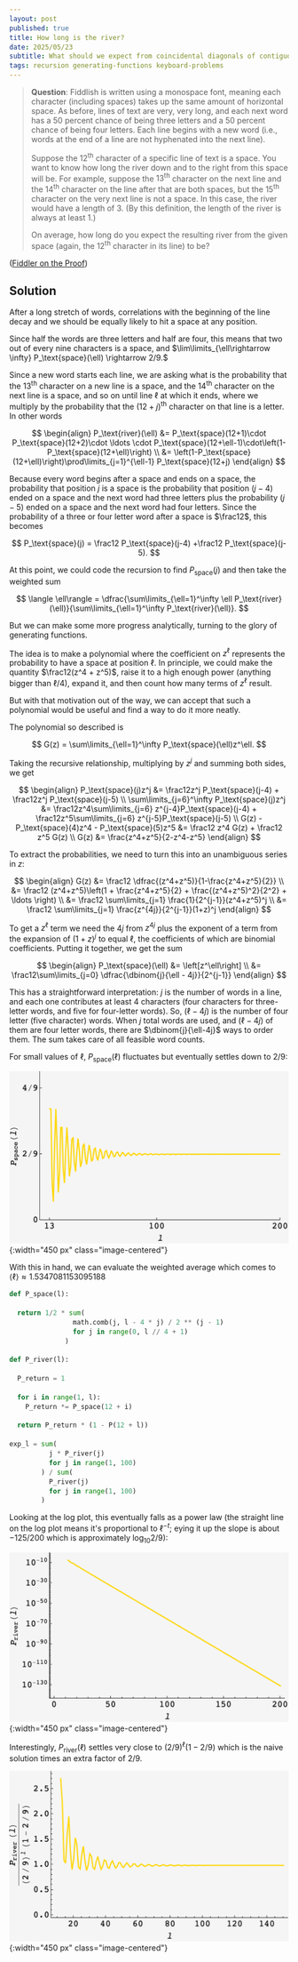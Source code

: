 ```yaml
---
layout: post
published: true
title: How long is the river?
date: 2025/05/23
subtitle: What should we expect from coincidental diagonals of contiguous spaces?
tags: recursion generating-functions keyboard-problems
---
```


>**Question**: Fiddlish is written using a monospace font, meaning each character (including spaces) takes up the same amount of horizontal space. As before, lines of text are very, very long, and each next word has a $50$ percent chance of being three letters and a $50$ percent chance of being four letters. Each line begins with a new word (i.e., words at the end of a line are not hyphenated into the next line).
>
>Suppose the $12^\text{th}$ character of a specific line of text is a space. You want to know how long the river down and to the right from this space will be. For example, suppose the $13^\text{th}$ character on the next line and the $14^\text{th}$ character on the line after that are both spaces, but the $15^\text{th}$ character on the very next line is not a space. In this case, the river would have a length of $3.$ (By this definition, the length of the river is always at least $1.$)
>
>On average, how long do you expect the resulting river from the given space (again, the $12^\text{th}$ character in its line) to be?

<!--more-->

([Fiddler on the Proof](https://thefiddler.substack.com/p/how-long-is-the-river-of-text))

## Solution

After a long stretch of words, correlations with the beginning of the line decay and we should be equally likely to hit a space at any position. 

Since half the words are three letters and half are four, this means that two out of every nine characters is a space, and $\lim\limits_{\ell\rightarrow \infty} P_\text{space}(\ell) \rightarrow 2/9.$

Since a new word starts each line, we are asking what is the probability that the $13^\text{th}$ character on a new line is a space, and the $14^\text{th}$ character on the next line is a space, and so on until line $\ell$ at which it ends, where we multiply by the probability that the $(12+j)^\text{th}$ character on that line is a letter. In other words

$$ 
\begin{align}
  P_\text{river}(\ell) &= P_\text{space}(12+1)\cdot P_\text{space}(12+2)\cdot \ldots \cdot P_\text{space}(12+\ell-1)\cdot\left(1-P_\text{space}(12+\ell)\right) \\
  &= \left(1-P_\text{space}(12+\ell)\right)\prod\limits_{j=1}^{\ell-1} P_\text{space}(12+j)
\end{align}
$$

Because every word begins after a space and ends on a space, the probability that position $j$ is a space is the probability that position $(j-4)$ ended on a space and the next word had three letters plus the probability $(j-5)$ ended on a space and the next word had four letters. Since the probability of a three or four letter word after a space is $\frac12$, this becomes

$$ P_\text{space}(j) = \frac12 P_\text{space}(j-4) +\frac12 P_\text{space}(j-5). $$

At this point, we could code the recursion to find $P_\text{space}(j)$ and then take the weighted sum 

$$ \langle \ell\rangle = \dfrac{\sum\limits_{\ell=1}^\infty \ell P_\text{river}(\ell)}{\sum\limits_{\ell=1}^\infty  P_\text{river}(\ell)}. $$

But we can make some more progress analytically, turning to the glory of generating functions. 

The idea is to make a polynomial where the coefficient on $z^\ell$ represents the probability to have a space at position $\ell$. In principle, we could make the quantity $\frac12(z^4 + z^5)$, raise it to a high enough power (anything bigger than $\ell/4$), expand it, and then count how many terms of $z^\ell$ result. 

But with that motivation out of the way, we can accept that such a polynomial would be useful and find a way to do it more neatly. 

The polynomial so described is 

$$ G(z) = \sum\limits_{\ell=1}^\infty P_\text{space}(\ell)z^\ell. $$

Taking the recursive relationship, multiplying by $z^j$ and summing both sides, we get

$$
  \begin{align}
    P_\text{space}(j)z^j  &= \frac12z^j P_\text{space}(j-4) + \frac12z^j P_\text{space}(j-5) \\
    \sum\limits_{j=6}^\infty P_\text{space}(j)z^j  &= \frac12z^4\sum\limits_{j=6} z^{j-4}P_\text{space}(j-4) + \frac12z^5\sum\limits_{j=6} z^{j-5}P_\text{space}(j-5) \\
    G(z) - P_\text{space}(4)z^4 - P_\text{space}(5)z^5 &= \frac12 z^4 G(z) + \frac12 z^5 G(z) \\
    G(z) &= \frac{z^4+z^5}{2-z^4-z^5}
  \end{align}
$$

To extract the probabilities, we need to turn this into an unambiguous series in $z$:

$$
  \begin{align}
    G(z) &= \frac12 \dfrac{(z^4+z^5)}{1-\frac{z^4+z^5}{2}} \\
         &= \frac12 (z^4+z^5)\left(1 + \frac{z^4+z^5}{2} + \frac{(z^4+z^5)^2}{2^2} + \ldots \right) \\
         &= \frac12 \sum\limits_{j=1} \frac{1}{2^{j-1}}(z^4+z^5)^j \\
         &= \frac12 \sum\limits_{j=1} \frac{z^{4j}}{2^{j-1}}(1+z)^j
  \end{align}
$$

To get a $z^\ell$ term we need the $4j$ from $z^{4j}$ plus the exponent of a term from the expansion of $(1+z)^j$ to equal $\ell,$ the coefficients of which are binomial coefficients. Putting it together, we get the sum

$$ \begin{align} 
    P_\text{space}(\ell) &= \left[z^\ell\right] \\
      &= \frac12\sum\limits_{j=0} \dfrac{\dbinom{j}{\ell - 4j}}{2^{j-1}} 
    \end{align}
$$

This has a straightforward interpretation: $j$ is the number of words in a line, and each one contributes at least $4$ characters (four characters for three-letter words, and five for four-letter words). So, $(\ell - 4j)$ is the number of four letter (five character) words. When $j$ total words are used, and $(\ell-4j)$ of them are four letter words, there are $\dbinom{j}{\ell-4j}$ ways to order them. The sum takes care of all feasible word counts. 

For small values of $\ell$, $P_\text{space}(\ell)$ fluctuates but eventually settles down to $2/9:$

![](/img/2025-05-26-fiddlish-Pspace.png){:width="450 px" class="image-centered"}

With this in hand, we can evaluate the weighted average which comes to $\langle \ell\rangle \approx 1.5347081153095188$

```python
def P_space(l):
  
  return 1/2 * sum(
                math.comb(j, l - 4 * j) / 2 ** (j - 1) 
                for j in range(0, l // 4 + 1)
              )

def P_river(l):
  
  P_return = 1
  
  for i in range(1, l):
    P_return *= P_space(12 + i)
  
  return P_return * (1 - P(12 + l))

exp_l = sum(
          j * P_river(j) 
          for j in range(1, 100)
        ) / sum(
          P_river(j) 
          for j in range(1, 100)
        )
```

Looking at the log plot, this eventually falls as a power law (the straight line on the log plot means it's proportional to $\ell^{-t}$; eying it up the slope is about $-125/200$ which is approximately $\log_{10}2/9$):

![](/img/2025-05-26-fiddlish-Priver.png){:width="450 px" class="image-centered"}

Interestingly, $P_\text{river}(\ell)$ settles very close to $(2/9)^\ell(1-2/9)$ which is the naive solution times an extra factor of $2/9.$ 

![](/img/2025-05-26-fiddlish-Priver_normalized.png){:width="450 px" class="image-centered"}



<br>
